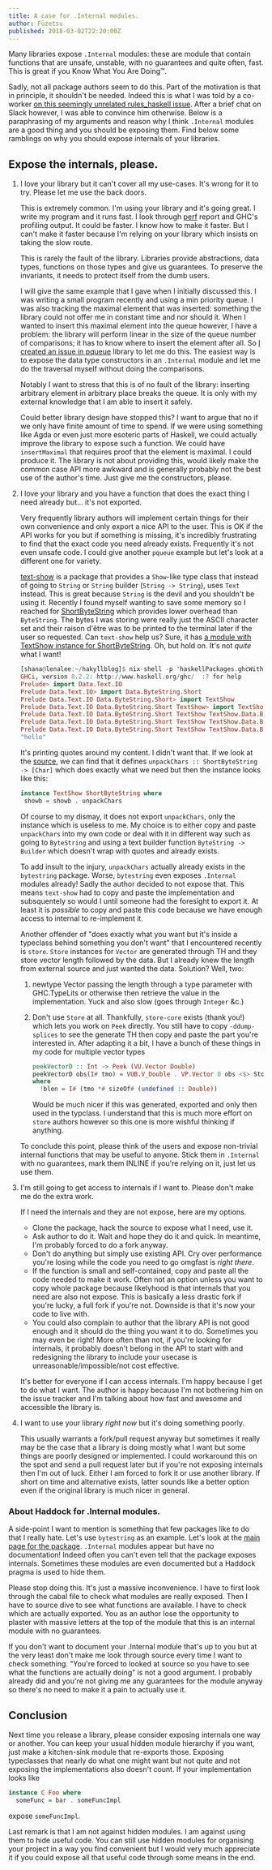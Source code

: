 ```yaml
---
title: A case for .Internal modules.
author: Fūzetsu
published: 2018-03-02T22:20:00Z
---
```


Many libraries expose `.Internal` modules: these are module that
contain functions that are unsafe, unstable, with no guarantees and
quite often, fast. This is great if you Know What You Are Doing™.

Sadly, not all package authors seem to do this. Part of the motivation
is that in principle, it shouldn't be needed. Indeed this is what I
was told by a co-worker [on this seemingly unrelated rules_haskell
issue](https://github.com/tweag/rules_haskell/issues/152#issuecomment-367712602).
After a brief chat on Slack however, I was able to convince him
otherwise. Below is a paraphrasing of my arguments and reason why I
think `.Internal` modules are a good thing and you should be exposing
them. Find below some ramblings on why you should expose internals of
your libraries.

## Expose the internals, please.

1. I love your library but it can't cover all my use-cases. It's wrong
   for it to try. Please let me use the back doors.

   This is extremely common. I'm using your library and it's going
   great. I write my program and it runs fast. I look through
   [perf](http://www.brendangregg.com/perf.html) report and GHC's
   profiling output. It could be faster. I know how to make it faster.
   But I can't make it faster because I'm relying on your library
   which insists on taking the slow route.

   This is rarely the fault of the library. Libraries provide
   abstractions, data types, functions on those types and give us
   guarantees. To preserve the invariants, it needs to protect itself
   from the dumb users.

   I will give the same example that I gave when I initially discussed
   this. I was writing a small program recently and using a min priority
   queue. I was also tracking the maximal element that was inserted:
   something the library could not offer me in constant time and nor
   should it. When I wanted to insert this maximal element into the
   queue however, I have a problem: the library will perform linear in
   the size of the queue number of comparisons; it has to know where
   to insert the element after all. So [I created an issue in
   pqueue](https://github.com/lspitzner/pqueue/issues/18) library to
   let me do this. The easiest way is to expose the data type
   constructors in an `.Internal` module and let me do the traversal
   myself without doing the comparisons.

   Notably I want to stress that this is of no fault of the library:
   inserting arbitrary element in arbitrary place breaks the queue. It
   is only with my external knowledge that I am able to insert it
   safely.

   Could better library design have stopped this? I want to argue that
   no if we only have finite amount of time to spend. If we were using
   something like Agda or even just more esoteric parts of Haskell, we
   could actually improve the library to expose such a function. We
   could have `insertMaximal` that requires proof that the element is
   maximal. I could produce it. The library is not about providing
   this, would likely make the common case API more awkward and is
   generally probably not the best use of the author's time. Just give
   me the constructors, please.

2. I love your library and you have a function that does the exact
   thing I need already but… it's not exported.

   Very frequently library authors will implement certain things for
   their own convenience and only export a nice API to the user. This
   is OK if the API works for you but if something is missing, it's
   incredibly frustrating to find that the exact code you need already
   exists. Frequently it's not even unsafe code. I could give another
   `pqueue` example but let's look at a different one for variety.

   [text-show](https://hackage.haskell.org/package/text-show) is a
   package that provides a `Show`-like type class that instead of
   going to `String` or `String` builder (`String -> String`), uses
   `Text` instead. This is great because `String` is the devil and you
   shouldn't be using it. Recently I found myself wanting to save some
   memory so I reached for
   [ShortByteString](https://hackage.haskell.org/package/bytestring-0.10.8.2/docs/Data-ByteString-Short.html#t:ShortByteString)
   which provides lower overhead than `ByteString`. The bytes I was
   storing were really just the ASCII character set and their raison
   d'être was to be printed to the terminal later if the user so
   requested. Can `text-show` help us? Sure, it has [a module with
   TextShow instance for
   ShortByteString](https://hackage.haskell.org/package/text-show-3.7.1/docs/TextShow-Data-ByteString.html).
   Oh, but hold on. It's not _quite_ what I want!

   ```haskell
   [shana@lenalee:~/hakyllblog]$ nix-shell -p 'haskellPackages.ghcWithPackages (p: [ p.text p.bytestring p.text-show ])' --run ghci
   GHCi, version 8.2.2: http://www.haskell.org/ghc/  :? for help
   Prelude> import Data.Text.IO
   Prelude Data.Text.IO> import Data.ByteString.Short
   Prelude Data.Text.IO Data.ByteString.Short> import TextShow
   Prelude Data.Text.IO Data.ByteString.Short TextShow> import TextShow.Data.ByteString
   Prelude Data.Text.IO Data.ByteString.Short TextShow TextShow.Data.ByteString> import TextShow
   Prelude Data.Text.IO Data.ByteString.Short TextShow TextShow.Data.ByteString> :set -XOverloadedStrings
   Prelude Data.Text.IO Data.ByteString.Short TextShow TextShow.Data.ByteString> Data.Text.IO.putStrLn (showt ("hello" :: ShortByteString))
   "hello"
   ```

   It's printing quotes around my content. I didn't want that. If we
   look at the
   [source](https://hackage.haskell.org/package/text-show-3.7.1/docs/src/TextShow-Data-ByteString.html#line-89),
   we can find that it defines `unpackChars :: ShortByteString ->
   [Char]` which does exactly what we need but then the instance looks
   like this:

   ```haskell
   instance TextShow ShortByteString where
    showb = showb . unpackChars
   ```

   Of course to my dismay, it does not export `unpackChars`, only the
   instance which is useless to me. My choice is to either copy and
   paste `unpackChars` into my own code or deal with it in different
   way such as going to `ByteString` and using a text builder function
   `ByteString -> Builder` which doesn't wrap with quotes and already
   exists.

   To add insult to the injury, `unpackChars` actually already exists
   in the `bytestring` package. Worse, `bytestring` even exposes
   `.Internal` modules already! Sadly the author decided to not expose
   that. This means `text-show` had to copy and paste the
   implementation and subsquentely so would I until someone had the
   foresight to export it. At least it is _possible_ to copy and paste
   this code because we have enough access to internal to re-implement
   it.

   Another offender of "does exactly what you want but it's inside a
   typeclass behind something you don't want" that I encountered
   recently is `store`. `Store` instances for `Vector` are generated
   through TH and they store vector length followed by the data. But I
   already knew the length from external source and just wanted the
   data. Solution? Well, two:

   1. newtype Vector passing the length through a type parameter with
      GHC.TypeLits or otherwise then retrieve the value in the
      implementation. Yuck and also slow (goes through `Integer` &c.)

   2. Don't use `Store` at all. Thankfully, `store-core` exists (thank
      you!) which lets you work on `Peek` directly. You still have to
      copy `-ddump-splices` to see the generate TH then copy and paste
      the part you're interested in. After adapting it a bit, I have a
      bunch of these things in my code for multiple vector types

      ```haskell
      peekVectorD :: Int -> Peek (VU.Vector Double)
      peekVectorD obs(I# tmo) = VUB.V_Double . VP.Vector 0 obs <$> Store.peekToByteArray "VU.Vector Double" blen
      where
        !blen = I# (tmo *# sizeOf# (undefined :: Double))
      ```

      Would be much nicer if this was generated, exported and only
      then used in the typclass. I understand that this is much more
      effort on `store` authors however so this one is more wishful
      thinking if anything.

   To conclude this point, please think of the users and expose
   non-trivial internal functions that may be useful to anyone. Stick
   them in `.Internal` with no guarantees, mark them INLINE if you're
   relying on it, just let us use them.

3. I'm still going to get access to internals if I want to. Please
   don't make me do the extra work.

   If I need the internals and they are not expose, here are my
   options.

   * Clone the package, hack the source to expose what I need, use it.
   * Ask author to do it. Wait and hope they do it and quick. In
      meantime, I'm probably forced to do a fork anyway.
   * Don't do anything but simply use existing API. Cry over
     performance you're losing while the code you need to go omgfast
     is _right there_.
   * If the function is small and self-contained, copy and paste all
     the code needed to make it work. Often not an option unless you
     want to copy whole package because likelyhood is that internals
     that you need are also not expose. This is basically a less
     drastic fork if you're lucky, a full fork if you're not. Downside
     is that it's now your code to live with.
   * You could also complain to author that the library API is not
     good enough and it should do the thing you want it to do.
     Sometimes you may even be right! More often than not, if you're
     looking for internals, it probably doesn't belong in the API to
     start with and redesigning the library to include your usecase is
     unreasonable/impossible/not cost effective.

   It's better for everyone if I can access internals. I'm happy
   because I get to do what I want. The author is happy because I'm
   not bothering him on the issue tracker and I'm talking about how
   fast and awesome and accessible the library is.

4. I want to use your library _right now_ but it's doing something
   poorly.

   This usually warrants a fork/pull request anyway but sometimes it
   really may be the case that a library is doing mostly what I want
   but some things are poorly designed or implemented. I could
   workaround this on the spot and send a pull request later but if
   you're not exposing internals then I'm out of luck. Either I am
   forced to fork it or use another library. If short on time and
   alternative exists, latter sounds like a better option even if the
   original library is much nicer in general.

### About Haddock for .Internal modules.

A side-point I want to mention is something that few packages like to
do that I really hate. Let's use `bytestring` as an example. Let's
look at the [main page for the
package](https://hackage.haskell.org/package/bytestring-0.10.8.2).
`.Internal` modules appear but have no documentation! Indeed often you
can't even tell that the package exposes internals. Sometimes these
modules are even documented but a Haddock pragma is used to hide them.

Please stop doing this. It's just a massive inconvenience. I have to
first look through the cabal file to check what modules are really
exposed. Then I have to source dive to see what functions are
available. I have to check which are actually exported. You as an
author lose the opportunity to plaster with massive letters at the top
of the module that this is an internal module with no guarantees.

If you don't want to document your .Internal module that's up to you
but at the very least don't make me look through source every time I
want to check something. "You're forced to looked at source so you
have to see what the functions are actually doing" is not a
good argument. I probably already did and you're not giving me any
guarantees for the module anyway so there's no need to make it a pain
to actually use it.


## Conclusion

Next time you release a library, please consider exposing internals
one way or another. You can keep your usual hidden module hierarchy if
you want, just make a kitchen-sink module that re-exports those.
Exposing typeclasses that nearly do what one might want but not quite
and not exposing the implementations also doesn't count. If your
implementation looks like

```haskell
instance C Foo where
  someFunc = bar . someFuncImpl
```
expose `someFuncImpl`.

Last remark is that I am not against hidden modules. I am against
using them to hide useful code. You can still use hidden modules for
organising your project in a way you find convenient but I would very
much appreciate it if you could expose all that useful code through
some means in the end.

